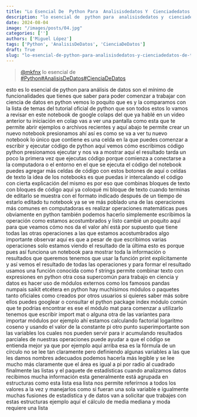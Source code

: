 ```yaml
---
title: "Lo Esencial De  Python Para  Analisisdedatos Y  Cienciadedatos De Todo"
description: "lo esencial de  python para  analisisdedatos y  cienciadedatos de todo"
date: 2024-08-04
image: "/images/posts/04.jpg"
categories: ['']
authors: ['Miguel López']
tags: ['Python', 'AnalisisDeDatos', 'CienciaDeDatos']
draft: True
slug: "lo-esencial-de-python-para-analisisdedatos-y-cienciadedatos-de-todo"
---
```


<blockquote class="tiktok-embed" cite="{https://www.tiktok.com/@mkfnx/video/7191955922049109254}" data-video-id="7191955922049109254" style="max-width: 605px;min-width: 325px;" > <section> <a target="_blank" title="@mkfnx" href="https://www.tiktok.com/@mkfnx?refer=embed">@mkfnx</a> lo esencial de  </section> <a title="Python" target="_blank" href="https://www.tiktok.com/tag/Python?refer=embed">#Python</a><a title="AnalisisDeDatos" target="_blank" href="https://www.tiktok.com/tag/AnalisisDeDatos?refer=embed">#AnalisisDeDatos</a><a title="CienciaDeDatos" target="_blank" href="https://www.tiktok.com/tag/CienciaDeDatos?refer=embed">#CienciaDeDatos</a> </blockquote> <script async src="https://www.tiktok.com/embed.js"></script>

esto es lo esencial de python para análisis de datos son el mínimo de funcionalidades que tienes que saber para poder comenzar a trabajar con ciencia de datos en python vemos lo poquito que es y la comparamos con la lista de temas del tutorial oficial de python que son todos estos lo vamos a revisar en este notebook de google colaps del que ya hablé en un video anterior tu iniciación en colap vas a ver una pantalla como esta que te permite abrir ejemplos o archivos recientes y aquí abajo te permite crear un nuevo notebook presionamos ahí así es como se va a ver tu nuevo notebook lo único que contiene es una celda en la que puedes comenzar a escribir y ejecutar código de python aquí vemos cómo escribimos código python presionamos ejecutar y nos va a mostrar aquí el resultado tarda un poco la primera vez que ejecutas código porque comienza a conectarse a la computadora o el entorno en el que se ejecuta el código del notebook puedes agregar más celdas de código con estos botones de aquí o celdas de texto la idea de los notebooks es que puedas ir intercalando el código con cierta explicación del mismo es por eso que combinas bloques de texto con bloques de código aquí ya coloqué mi bloque de texto cuando terminas de editarlo se muestra con el formato indicado después de un tiempo de estarlo editado tu notebook ya se ve más poblado una de las operaciones más comunes en computadoras es realizar operaciones matemáticas pues obviamente en python también podemos hacerlo simplemente escribimos la operación como estamos acostumbrados y listo cambié un poquito aquí para que veamos cómo nos da el valor ahí está por supuesto que tiene todas las otras operaciones a las que estamos acostumbrados algo importante observar aquí es que a pesar de que escribimos varias operaciones solo estamos viendo el resultado de la última esto es porque pues así funciona un notebook para mostrar toda la información o resultados que queremos tenemos que usar la función print explícitamente y así vemos el resultado de todas las operaciones y para formar el resultado usamos una función conocida como f strings permite combinar texto con expresiones en python otra cosa supercomún para trabajo en ciencia y datos es hacer uso de módulos externos como los famosos pandas numpais saikit etcétera en python hay muchísimos módulos o paquetes tanto oficiales como creados por otros usuarios si quieres saber más sobre ellos puedes googlear o consultar el python package index módulo común que te podrías encontrar es ese el módulo mat para comenzar a utilizarlo tenemos que escribir import mat o alguna otra de las variantes para importar módulos por ejemplo ahí estamos calculando factorial logaritmo coseno y usando el valor de la constante pi otro punto superimportante son las variables los cuales nos pueden servir para ir acumulando resultados parciales de nuestras operaciones puede ayudar a que el código se entienda mejor ya que por ejemplo aquí arriba esa es la fórmula de un círculo no se lee tan claramente pero definiendo algunas variables a las que les damos nombres adecuados podemos hacerla más legible y se lee mucho más claramente que el área es igual a pi por radio al cuadrado finalmente las listas y el paquete de estadísticas cuando analizamos datos recibimos mucha información esta generalmente está agrupada en estructuras como esta lista esa lista nos permite referirnos a todos los valores a la vez y manejarlos como si fueran una sola variable e igualmente muchas fusiones de estadística y de datos van a solicitar que trabajes con estas estructuras ejemplo aquí el cálculo de media mediana y moda requiere una lista 